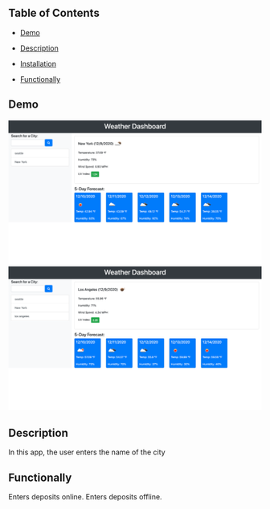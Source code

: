 ## Table of Contents 

* [Demo](#demo)

* [Description](#description)

* [Installation](#installation)

* [Functionally](#functionally)

## Demo
![](image/weatherscreenshot1.png) 
![](image/weatherscreenshot2.png) 

## Description
In this app, the user enters the name of the city

## Functionally
Enters deposits online. Enters deposits offline.


